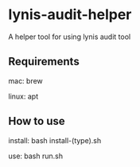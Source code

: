# lynis-audit-helper
A helper tool for using lynis audit tool
## Requirements
mac: brew

linux: apt
## How to use
install: bash install-(type).sh

use: bash run.sh
